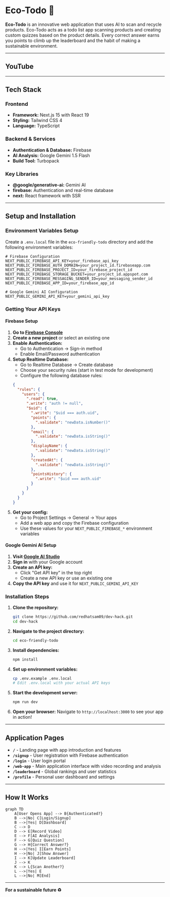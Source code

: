 # Eco-Todo 🌱

**Eco-Todo** is an innovative web application that uses AI to scan and recycle products. Eco-Todo acts as a todo list app scanning products and creating custom quizzes based on the product details. Every correct answer earns you points to climb up the leaderboard and the habit of making a sustainable environment.   

---

## YouTube

---

## Tech Stack

### Frontend
* **Framework:** Next.js 15 with React 19
* **Styling:** Tailwind CSS 4
* **Language:** TypeScript

### Backend & Services
* **Authentication & Database:** Firebase
* **AI Analysis:** Google Gemini 1.5 Flash
* **Build Tool:** Turbopack

### Key Libraries
* **@google/generative-ai:** Gemini AI
* **firebase:** Authentication and real-time database
* **next:** React framework with SSR

---

## Setup and Installation

### Environment Variables Setup

Create a `.env.local` file in the `eco-friendly-todo` directory and add the following environment variables:

```env
# Firebase Configuration
NEXT_PUBLIC_FIREBASE_API_KEY=your_firebase_api_key
NEXT_PUBLIC_FIREBASE_AUTH_DOMAIN=your_project_id.firebaseapp.com
NEXT_PUBLIC_FIREBASE_PROJECT_ID=your_firebase_project_id
NEXT_PUBLIC_FIREBASE_STORAGE_BUCKET=your_project_id.appspot.com
NEXT_PUBLIC_FIREBASE_MESSAGING_SENDER_ID=your_messaging_sender_id
NEXT_PUBLIC_FIREBASE_APP_ID=your_firebase_app_id

# Google Gemini AI Configuration
NEXT_PUBLIC_GEMINI_API_KEY=your_gemini_api_key
```

### Getting Your API Keys

#### Firebase Setup
1. **Go to [Firebase Console](https://console.firebase.google.com/)**
2. **Create a new project** or select an existing one
3. **Enable Authentication:**
   - Go to Authentication → Sign-in method
   - Enable Email/Password authentication
4. **Setup Realtime Database:**
   - Go to Realtime Database → Create database
   - Choose your security rules (start in test mode for development)
   - Configure the following database rules:
   ```json
   {
     "rules": {
       "users": {
         ".read": true,
         ".write": "auth != null",
         "$uid": {
           ".write": "$uid === auth.uid",
           "points": {
             ".validate": "newData.isNumber()"
           },
           "email": {
             ".validate": "newData.isString()"
           },
           "displayName": {
             ".validate": "newData.isString()"
           },
           "createdAt": {
             ".validate": "newData.isString()"
           },
           "pointsHistory": {
             ".write": "$uid === auth.uid"
           }
         }
       }
     }
   }
   ```
5. **Get your config:**
   - Go to Project Settings → General → Your apps
   - Add a web app and copy the Firebase configuration
   - Use these values for your `NEXT_PUBLIC_FIREBASE_*` environment variables

#### Google Gemini AI Setup
1. **Visit [Google AI Studio](https://aistudio.google.com/)**
2. **Sign in** with your Google account
3. **Create an API key:**
   - Click "Get API key" in the top right
   - Create a new API key or use an existing one
4. **Copy the API key** and use it for `NEXT_PUBLIC_GEMINI_API_KEY`

### Installation Steps

1. **Clone the repository:**
   ```bash
   git clone https://github.com/redhatsam09/dev-hack.git
   cd dev-hack
   ```

2. **Navigate to the project directory:**
   ```bash
   cd eco-friendly-todo
   ```

3. **Install dependencies:**
   ```bash
   npm install
   ```

4. **Set up environment variables:**
   ```bash
   cp .env.example .env.local
   # Edit .env.local with your actual API keys
   ```

5. **Start the development server:**
   ```bash
   npm run dev
   ```

6. **Open your browser:**
   Navigate to `http://localhost:3000` to see your app in action!

---

## Application Pages

* **`/`** - Landing page with app introduction and features
* **`/signup`** - User registration with Firebase authentication
* **`/login`** - User login portal
* **`/web-app`** - Main application interface with video recording and analysis
* **`/leaderboard`** - Global rankings and user statistics
* **`/profile`** - Personal user dashboard and settings

---

## How It Works

```mermaid
graph TD
    A[User Opens App] --> B{Authenticated?}
    B -->|No| C[Login/Signup]
    B -->|Yes| D[Dashboard]
    C --> D
    D --> E[Record Video]
    E --> F[AI Analysis]
    F --> G[Quiz Question]
    G --> H{Correct Answer?}
    H -->|Yes| I[Earn Points]
    H -->|No| J[Show Answer]
    I --> K[Update Leaderboard]
    J --> K
    K --> L{Scan Another?}
    L -->|Yes| E
    L -->|No| M[End]
```

---

**For a sustainable future ♻️**
